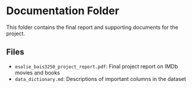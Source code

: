 # Documentation Folder
This folder contains the final report and supporting documents for the project.

## Files
- `esolie_bais3250_project_report.pdf`: Final project report on IMDb movies and books
- `data_dictionary.md`: Descriptions of important columns in the dataset
